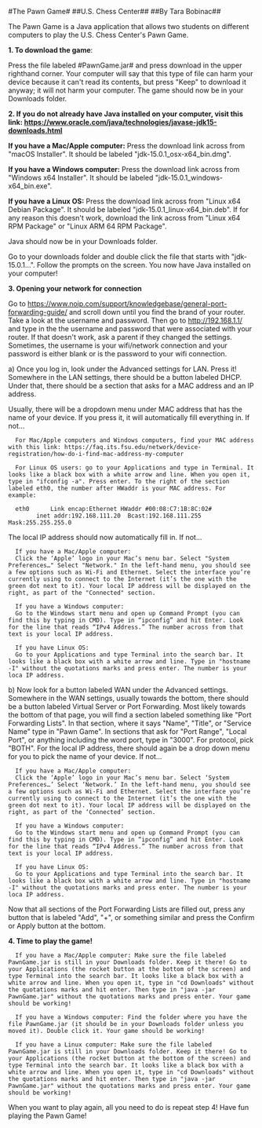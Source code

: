 #The Pawn Game#
##U.S. Chess Center##
##By Tara Bobinac##

The Pawn Game is a Java application that allows two students on different computers to play the U.S. Chess Center's Pawn Game.


**1. To download the game**: 

Press the file labeled #PawnGame.jar# and press download in the upper righthand corner. Your computer will say that this type of file can harm your device because it can't read its contents, but press "Keep" to download it anyway; it will not harm your computer. The game should now be in your Downloads folder.



**2. If you do not already have Java installed on your computer, visit this link: https://www.oracle.com/java/technologies/javase-jdk15-downloads.html**
   
   **If you have a Mac/Apple computer:**
   Press the download link across from "macOS Installer". It should be labeled "jdk-15.0.1_osx-x64_bin.dmg".
   
   **If you have a Windows computer:** 
   Press the download link across from "Windows x64 Installer". It should be labeled "jdk-15.0.1_windows-x64_bin.exe".
   
   **If you have a Linux OS:**
   Press the download link across from "Linux x64 Debian Package". It should be labeled "jdk-15.0.1_linux-x64_bin.deb". If for any reason this doesn't work, download the link across from "Linux x64 RPM Package" or "Linux ARM 64 RPM Package".
   
   Java should now be in your Downloads folder.
   
   Go to your downloads folder and double click the file that starts with "jdk-15.0.1...". Follow the prompts on the screen. You now have Java installed on your computer!
   
   
   
   **3. Opening your network for connection**
   
   Go to https://www.noip.com/support/knowledgebase/general-port-forwarding-guide/ and scroll down until you find the brand of your router. Take a look at the username and password. Then go to http://192.168.1.1/ and type in the the username and password that were associated with your router. If that doesn't work, ask a parent if they changed the settings. Sometimes, the username is your wifi/network connection and your password is either blank or is the password to your wifi connection.
   
   a) Once you log in, look under the Advanced settings for LAN. Press it! Somewhere in the LAN settings, there should be a button labeled DHCP. Under that, there should be a section that asks for a MAC address and an IP address.
   
   Usually, there will be a dropdown menu under MAC address that has the name of your device. If you press it, it will automatically fill everything in. If not...
   
      For Mac/Apple computers and Windows computers, find your MAC address with this link: https://faq.its.fsu.edu/network/device-registration/how-do-i-find-mac-address-my-computer
   
      For Linux OS users: go to your Applications and type in Terminal. It looks like a black box with a white arrow and line. When you open it, type in "ifconfig -a". Press enter. To the right of the section labeled eth0, the number after HWaddr is your MAC address. For example:
   
      eth0      Link encap:Ethernet HWaddr #00:08:C7:1B:8C:02#
            inet addr:192.168.111.20  Bcast:192.168.111.255  Mask:255.255.255.0
          
   The local IP address should now automatically fill in. If not...
          
      If you have a Mac/Apple computer: 
      Click the ‘Apple’ logo in your Mac’s menu bar. Select "System Preferences…" Select "Network." In the left-hand menu, you should see a few options such as Wi-Fi and Ethernet. Select the interface you’re currently using to connect to the Internet (it’s the one with the green dot next to it). Your local IP address will be displayed on the right, as part of the "Connected" section.
   
      If you have a Windows computer:
      Go to the Windows start menu and open up Command Prompt (you can find this by typing in CMD). Type in “ipconfig” and hit Enter. Look for the line that reads “IPv4 Address.” The number across from that text is your local IP address.
   
      If you have Linux OS:
      Go to your Applications and type Terminal into the search bar. It looks like a black box with a white arrow and line. Type in "hostname -I" without the quotations marks and press enter. The number is your loca IP address.
         
   b) Now look for a button labeled WAN under the Advanced settings. Somewhere in the WAN settings, usually towards the bottom, there should be a button labeled Virtual Server or Port Forwarding. Most likely towards the bottom of that page, you will find a section labeled something like "Port Forwarding Lists". In that section, where it says "Name", "Title", or "Service Name" type in "Pawn Game". In sections that ask for "Port Range", "Local Port", or anything including the word port, type in "3000". For protocol, pick "BOTH". For the local IP address, there should again be a drop down menu for you to pick the name of your device. If not...
   
      If you have a Mac/Apple computer: 
      Click the ‘Apple’ logo in your Mac’s menu bar. Select ‘System Preferences…’ Select ‘Network.’ In the left-hand menu, you should see a few options such as Wi-Fi and Ethernet. Select the interface you’re currently using to connect to the Internet (it’s the one with the green dot next to it). Your local IP address will be displayed on the right, as part of the ‘Connected’ section.
   
      If you have a Windows computer:
      Go to the Windows start menu and open up Command Prompt (you can find this by typing in CMD). Type in “ipconfig” and hit Enter. Look for the line that reads “IPv4 Address.” The number across from that text is your local IP address.
   
      If you have Linux OS:
      Go to your Applications and type Terminal into the search bar. It looks like a black box with a white arrow and line. Type in "hostname -I" without the quotations marks and press enter. The number is your loca IP address.
   
   Now that all sections of the Port Forwarding Lists are filled out, press any button that is labeled "Add", "+", or something similar and press the Confirm or Apply button at the bottom.
   
   **4. Time to play the game!**
   
      If you have a Mac/Apple computer: Make sure the file labeled PawnGame.jar is still in your Downloads folder. Keep it there! Go to your Applications (the rocket button at the bottom of the screen) and type Terminal into the search bar. It looks like a black box with a white arrow and line. When you open it, type in "cd Downloads" without the quotations marks and hit enter. Then type in "java -jar PawnGame.jar" without the quotations marks and press enter. Your game should be working!
   
      If you have a Windows computer: Find the folder where you have the file PawnGame.jar (it should be in your Downloads folder unless you moved it). Double click it. Your game should be working!
   
      If you have a Linux computer: Make sure the file labeled PawnGame.jar is still in your Downloads folder. Keep it there! Go to your Applications (the rocket button at the bottom of the screen) and type Terminal into the search bar. It looks like a black box with a white arrow and line. When you open it, type in "cd Downloads" without the quotations marks and hit enter. Then type in "java -jar PawnGame.jar" without the quotations marks and press enter. Your game should be working!
   
   When you want to play again, all you need to do is repeat step 4! Have fun playing the Pawn Game!

